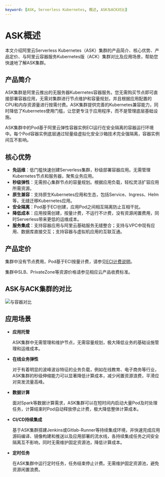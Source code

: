 ```yaml
---
keyword: [ASK, Serverless Kubernetes, 概述, ASK与ACK对比]
---
```


# ASK概述

本文介绍阿里云Serverless Kubernetes（ASK）集群的产品简介、核心优势、产品定价、与阿里云容器服务Kubernetes版（ACK）集群对比及应用场景，帮助您快速地了解ASK集群。

## 产品简介

ASK集群是阿里云推出的无服务器Kubernetes容器服务。您无需购买节点即可直接部署容器应用，无需对集群进行节点维护和容量规划，并且根据应用配置的CPU和内存资源量进行按需付费。ASK集群提供完善的Kubernetes兼容能力，同时降低了Kubernetes使用门槛，让您更专注于应用程序，而不是管理底层基础设施。

ASK集群中的Pod基于阿里云弹性容器实例ECI运行在安全隔离的容器运行环境中。每个Pod容器实例底层通过轻量级虚拟化安全沙箱技术完全强隔离，容器实例间互不影响。



## 核心优势

-   **免运维**：低门槛快速创建Serverless集群，秒级部署容器应用。无需管理Kubernetes节点和服务器，聚焦业务应用。
-   **秒级弹性**：无需担心集群节点的容量规划。根据应用负载，轻松灵活扩容应用所需资源。
-   **原生兼容**：支持原生Kubernetes应用和生态，包括Service、Ingress、Helm等，无缝迁移Kubernetes应用。
-   **安全隔离**：Pod基于ECI创建，应用Pod之间相互隔离防止互相干扰。
-   **降低成本**：应用按需创建，按量计费，不运行不计费，没有资源闲置费用，同时Serverless带来更低的运维成本。
-   **服务集成**：支持容器应用与阿里云基础服务无缝整合；支持与VPC中现有应用、数据库直接交互；支持容器与虚拟机应用的互联互通。

## 产品定价

集群中没有节点费用，Pod基于ECI按量计费，请参见[ECI计费说明]()。

集群中SLB、PrivateZone等资源价格请参见相应云产品收费标准。

## ASK与ACK集群的对比

![与容器对比](https://static-aliyun-doc.oss-accelerate.aliyuncs.com/assets/img/zh-CN/7448649951/p10232.png)

## 应用场景

-   **应用托管**

    ASK集群中无需管理和维护节点，无需容量规划，极大降低业务的基础设施管理和运维成本。

-   **在线业务弹性**

    对于有着明显的波峰波谷特征的业务负载，例如在线教育、电子商务等行业，ASK集群的秒级伸缩能力可以显著降低计算成本，减少闲置资源浪费，平滑应对突发流量高峰。

-   **数据计算**

    面对Spark等数据计算需求，ASK集群可以在短时间内启动大量Pod及时处理任务，计算结束时Pod自动释放停止计费，极大降低整体计算成本。

-   **CI/CD持续集成**

    基于ASK集群搭建Jenkins或Gitlab-Runner等持续集成环境，并快速完成应用源码编译、镜像构建和推送以及应用部署的流水线，各持续集成任务之间安全隔离互不影响，同时无需维护固定资源池，降低计算成本。

-   **定时任务**

    在ASK集群中运行定时任务，任务结束停止计费。无需维护固定资源池，避免资源闲置浪费。


